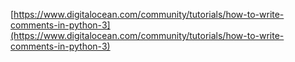 [https://www.digitalocean.com/community/tutorials/how-to-write-comments-in-python-3](https://www.digitalocean.com/community/tutorials/how-to-write-comments-in-python-3)
